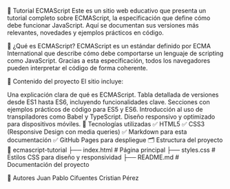 📘 Tutorial ECMAScript
Este es un sitio web educativo que presenta un tutorial completo sobre ECMAScript, la especificación que define cómo debe funcionar JavaScript. Aquí se documentan sus versiones más relevantes, novedades y ejemplos prácticos en código.

🔎 ¿Qué es ECMAScript?
ECMAScript es un estándar definido por ECMA International que describe cómo debe comportarse un lenguaje de scripting como JavaScript. Gracias a esta especificación, todos los navegadores pueden interpretar el código de forma coherente.

📑 Contenido del proyecto
El sitio incluye:

Una explicación clara de qué es ECMAScript.
Tabla detallada de versiones desde ES1 hasta ES6, incluyendo funcionalidades clave.
Secciones con ejemplos prácticos de código para ES5 y ES6.
Introducción al uso de transpiladores como Babel y TypeScript.
Diseño responsivo y optimizado para dispositivos móviles.
🧠 Tecnologías utilizadas
✅ HTML5
✅ CSS3 (Responsive Design con media queries)
✅ Markdown para esta documentación
✅ GitHub Pages para despliegue
🗂️ Estructura del proyecto
📁 ecmascript-tutorial ├── index.html # Página principal ├── styles.css # Estilos CSS para diseño y responsividad ├── README.md # Documentación del proyecto

👥 Autores Juan Pablo Cifuentes Cristian Pérez
